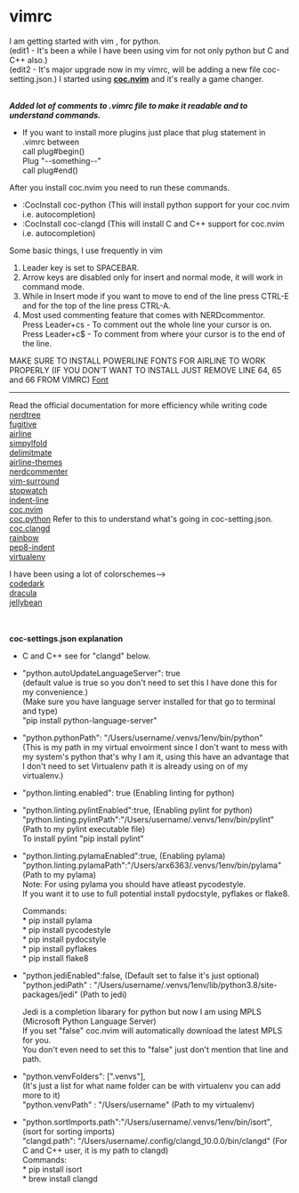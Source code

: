 # vimrc
I am getting started with vim , for python. 
</br>(edit1 - It's been a while I have been using vim for not only python but C and C++ also.)
</br> (edit2  - It's major upgrade now in my vimrc, will be adding a new file coc-setting.json.)
I started using **[coc.nvim](https://github.com/neoclide/coc.nvim)** and it's really a game changer.

</br>***Added lot of comments to .vimrc file to make it readable and to understand commands.***

- If you want to install more plugins just place that plug statement in .vimrc between
</br>call plug#begin()
</br>Plug "--something--"
</br>call plug#end()

After you install coc.nvim you need to run these commands.
* :CocInstall coc-python      (This will install python support for your coc.nvim i.e. autocompletion)
* :CocInstall coc-clangd      (This will install C and C++ support for coc.nvim i.e. autocompletion)

Some basic things, I use frequently in vim

1. Leader key is set to SPACEBAR.
2. Arrow keys are disabled only for insert and normal mode, it will work in command mode.
3. While in Insert mode if you want to move to end of the line press CTRL-E and for the top of the line press CTRL-A.
4. Most used commenting feature that comes with NERDcommentor.
 </br> Press Leader+cs - To comment out the whole line your cursor is on.
 </br>Press Leader+c$ - To comment from where your cursor is to the end of the line.



 MAKE SURE TO INSTALL POWERLINE FONTS FOR AIRLINE TO WORK PROPERLY
 (IF YOU DON'T WANT TO INSTALL JUST REMOVE LINE 64, 65 and 66 FROM VIMRC)
 [Font](https://github.com/powerline/fonts)
 
 ******************************************************************************************************
 
 Read the official documentation for more efficiency while writing code
 </br>[nerdtree](https://github.com/preservim/nerdtree)            
 [fugitive](https://github.com/tpope/vim-fugitive)
 </br>[airline](https://github.com/vim-airline/vim-airline)
 </br>[simpylfold](https://github.com/tmhedberg/simpylfold)
 </br>[delimitmate](https://github.com/raimondi/delimitmate)
 </br>[airline-themes](https://github.com/vim-airline/vim-airline-themes)
 </br>[nerdcommenter](https://github.com/preservim/nerdcommenter)
 </br>[vim-surround](https://github.com/tpope/vim-surround)
 </br>[stopwatch](https://github.com/ffanzhang/vim-airline-stopwatch)
 </br>[indent-line](https://github.com/yggdroot/indentline)
 </br>[coc.nvim](https://github.com/neoclide/coc.nvim)
 </br>[coc.python](https://github.com/neoclide/coc-python) Refer to this to understand what's going in coc-setting.json.
 </br>[coc.clangd](https://github.com/clangd/coc-clangd)
 </br>[rainbow](https://github.com/luochen1990/rainbow)
 </br>[pep8-indent](https://github.com/Vimjas/vim-python-pep8-indent)
 </br>[virtualenv](https://github.com/jmcantrell/vim-virtualenv)
  
  I have been using a lot of colorschemes-->
 </br>[codedark](https://github.com/tomasiser/vim-code-dark)
 </br>[dracula](https://github.com/dracula/vim)
 </br>[jellybean](https://github.com/nanotech/jellybeans.vim)
 
 
</br></br>
**coc-settings.json explanation**

* C and C++ see for "clangd" below.

- "python.autoUpdateLanguageServer": true </br>(default value is true so you don't need to set this I have done this for my convenience.)</br>
(Make sure you have language server installed for that go to terminal and type)</br>
"pip install python-language-server"</br>

- "python.pythonPath": "/Users/username/.venvs/1env/bin/python" </br>(This is my path in my virtual envoirment since I don't want to mess with my system's python that's why I am it, using this have an advantage that I don't need to set Virtualenv path it is already using on of my virtualenv.)

-  "python.linting.enabled": true (Enabling linting for python)

-  "python.linting.pylintEnabled":true,  (Enabling pylint for python) </br>
   "python.linting.pylintPath":"/Users/username/.venvs/1env/bin/pylint" (Path to my pylint executable file)</br>
   To install pylint "pip install pylint"
   
- "python.linting.pylamaEnabled":true, (Enabling pylama)</br>
  "python.linting.pylamaPath":"/Users/arx6363/.venvs/1env/bin/pylama" (Path to my pylama)</br>
  Note: For using pylama you should have atleast pycodestyle.</br>
  If you want it to use to full potential install pydocstyle, pyflakes or flake8.
  
  Commands: </br>* pip install pylama
            </br>* pip install pycodestyle
            </br>* pip install pydocstyle
            </br>* pip install pyflakes 
            </br>* pip install flake8

-  "python.jediEnabled":false, (Default set to false it's just optional)</br>
   "python.jediPath" : "/Users/username/.venvs/1env/lib/python3.8/site-packages/jedi" (Path to jedi)</br>
   
   Jedi is a completion libarary for python but now I am using MPLS (Microsoft Python Language Server)</br>
   If you set "false" coc.nvim will automatically download the latest MPLS for you.</br>
   You don't even need to set this to "false" just don't mention that line and path.

-  "python.venvFolders": [".venvs"],    </br> (It's just a list for what name folder can be with virtualenv you can add more to it)</br>
   "python.venvPath" : "/Users/username" (Path to my virtualenv)

- "python.sortImports.path":"/Users/username/.venvs/1env/bin/isort", (isort for sorting imports)</br>
  "clangd.path": "/Users/username/.config/clangd_10.0.0/bin/clangd"  (For C and C++ user, it is my path to clangd)
  </br>
  Commands:
          </br> * pip install isort
          </br> * brew install clangd
